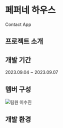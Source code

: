 # 페퍼네 하우스
Contact App
## 프로젝트 소개

## 개발 기간
2023.09.04 ~ 2023.09.07

## 멤버 구성
![팀원 이수진](https://github.com/sooj36)

## 개발 환경
